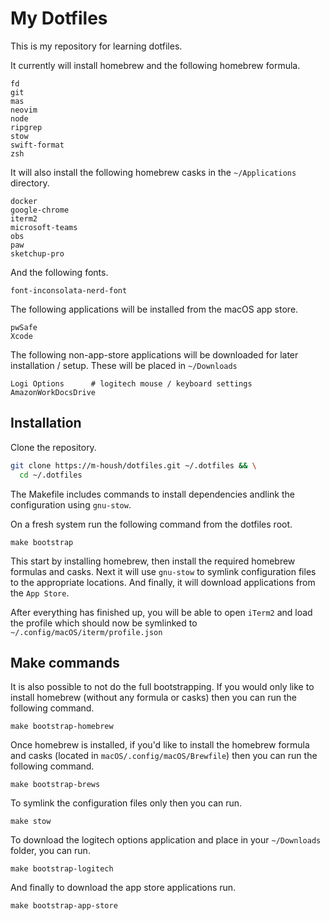 # My Dotfiles

This is my repository for learning dotfiles.

It currently will install homebrew and the following homebrew formula.

```
fd
git
mas
neovim
node
ripgrep
stow
swift-format
zsh

```

It will also install the following homebrew casks in the `~/Applications` directory.

```
docker
google-chrome
iterm2
microsoft-teams
obs
paw
sketchup-pro
```

And the following fonts.

```
font-inconsolata-nerd-font

```

The following applications will be installed from the macOS app store.

```
pwSafe
Xcode
```

The following non-app-store applications will be downloaded for later installation / setup.  These will be placed in `~/Downloads`

```
Logi Options      # logitech mouse / keyboard settings
AmazonWorkDocsDrive
```

## Installation

Clone the repository.

```bash
git clone https://m-housh/dotfiles.git ~/.dotfiles && \
  cd ~/.dotfiles
```

The Makefile includes commands to install dependencies andlink the configuration using `gnu-stow`.

On a fresh system run the following command from the dotfiles root.

```
make bootstrap
```

This start by installing homebrew, then install the required homebrew formulas and casks.  Next it will use `gnu-stow` to symlink configuration files to the appropriate locations.  And finally, it will download applications from the `App Store`.

After everything has finished up, you will be able to open `iTerm2` and load the profile which should now be symlinked to `~/.config/macOS/iterm/profile.json`

## Make commands

It is also possible to not do the full bootstrapping.  If you would only like to install homebrew (without any formula or casks) then you can run the following command.

```
make bootstrap-homebrew
```

Once homebrew is installed, if you'd like to install the homebrew formula and casks (located in `macOS/.config/macOS/Brewfile`) then you can run the following command.

```
make bootstrap-brews
```

To symlink the configuration files only then you can run.

```
make stow
```

To download the logitech options application and place in your `~/Downloads` folder, you can run.

```
make bootstrap-logitech
```

And finally to download the app store applications run.

```
make bootstrap-app-store
```
